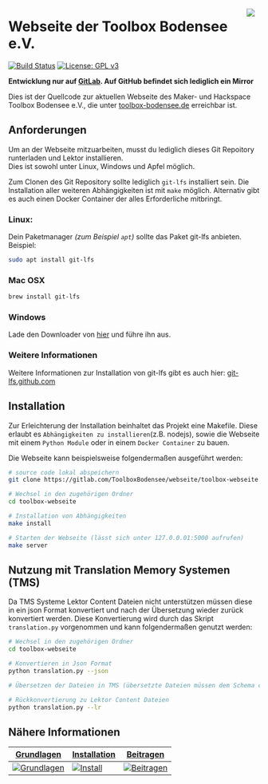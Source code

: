 <a href="https://toolbox-bodensee.de"><img src="https://assets.gitlab-static.net/uploads/-/system/group/avatar/6246985/9744766.png" align="right" hspace="10" vspace="6"></a>

Webseite der Toolbox Bodensee e.V.
====================================

[![Build Status](https://gitlab.com/ToolboxBodensee/webseite/toolbox-webseite/badges/master/pipeline.svg)](https://gitlab.com/ToolboxBodensee/webseite/toolbox-webseite/pipelines)
[![License: GPL v3](https://img.shields.io/badge/License-GPLv3-blue.svg)](https://www.gnu.org/licenses/gpl-3.0)

**Entwicklung nur auf [GitLab](https://gitlab.com/ToolboxBodensee/webseite/toolbox-webseite). Auf GitHub befindet sich lediglich ein Mirror**

Dies ist der Quellcode zur aktuellen Webseite des Maker- und Hackspace Toolbox Bodensee e.V., die unter [toolbox-bodensee.de](https://toolbox-bodensee.de/) erreichbar ist.


Anforderungen
---------------------------------
Um an der Webseite mitzuarbeiten, musst du lediglich dieses Git Repoitory runterladen und Lektor installieren.<br/>
Dies ist sowohl unter Linux, Windows und Apfel möglich.

Zum Clonen des Git Repository sollte lediglich ``git-lfs`` installiert sein. Die Installation aller weiteren Abhängigkeiten ist mit ``make`` möglich. Alternativ gibt es auch einen Docker Container der alles Erforderliche mitbringt.

### Linux:
Dein Paketmanager *(zum Beispiel ``apt``)* sollte das Paket git-lfs anbieten. Beispiel:
```bash
sudo apt install git-lfs
```

### Mac OSX
```bash
brew install git-lfs
```

### Windows
Lade den Downloader von [hier](https://github.com/git-lfs/git-lfs/releases) und führe ihn aus.

### Weitere Informationen
Weitere Informationen zur Installation von git-lfs gibt es auch hier: [git-lfs.github.com](https://git-lfs.github.com/)


## Installation

Zur Erleichterung der Installation beinhaltet das Projekt eine Makefile. Diese erlaubt es ``Abhängigkeiten zu installieren``(z.B. nodejs), sowie die Webseite mit einem ``Python Module`` oder in einem ``Docker Container`` zu bauen.

Die Webseite kann beispielsweise folgendermaßen ausgeführt werden:
```bash
# source code lokal abspeichern
git clone https://gitlab.com/ToolboxBodensee/webseite/toolbox-webseite.git toolbox-webseite

# Wechsel in den zugehörigen Ordner
cd toolbox-webseite

# Installation von Abhängigkeiten
make install

# Starten der Webseite (lässt sich unter 127.0.0.01:5000 aufrufen)
make server
```

## Nutzung mit Translation Memory Systemen (TMS)
Da TMS Systeme Lektor Content Dateien nicht unterstützen müssen diese in ein json Format konvertiert und nach der Übersetzung wieder zurück konvertiert werden. Diese Konvertierung wird durch das Skript `translation.py` vorgenommen und kann folgendermaßen genutzt werden:
```bash
# Wechsel in den zugehörigen Ordner
cd toolbox-webseite

# Konvertieren in Json Format
python translation.py --json

# Übersetzen der Dateien in TMS (übersetzte Dateien müssen dem Schema contents+<language_code>.json folgen)

# Rückkonvertierung zu Lektor Content Dateien
python translation.py --lr
```

## Nähere Informationen
| **[Grundlagen](https://gitlab.com/ToolboxBodensee/webseite/toolbox-webseite/-/wikis/Grundlagen)**     | **[Installation](https://gitlab.com/ToolboxBodensee/webseite/toolbox-webseite/-/wikis/Installation)**     | **[Beitragen](https://gitlab.com/ToolboxBodensee/webseite/toolbox-webseite/-/wikis/Contribution)**           |
|-------------------------------------|-------------------------------|-----------------------------------|
| [![Grundlagen](https://gitlab.com/ToolboxBodensee/webseite/toolbox-webseite/-/wikis/images/tech-docs.png)](https://gitlab.com/ToolboxBodensee/webseite/toolbox-webseite/-/wikis/Grundlagen) | [![Install](https://gitlab.com/ToolboxBodensee/webseite/toolbox-webseite/-/wikis/images/install.png)](https://gitlab.com/ToolboxBodensee/webseite/toolbox-webseite/-/wikis/Installation) | [![Beitragen](https://gitlab.com/ToolboxBodensee/webseite/toolbox-webseite/-/wikis/images/edit.png)](https://gitlab.com/ToolboxBodensee/webseite/toolbox-webseite/-/wikis/Beitragen) |
